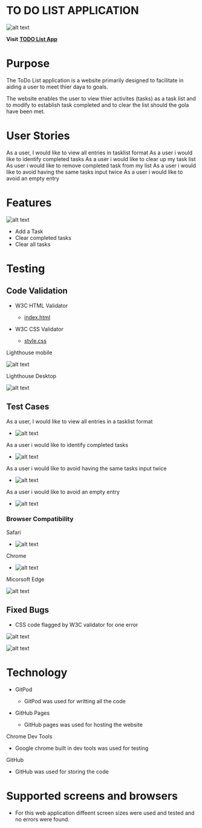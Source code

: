 **TO DO LIST APPLICATION**
========================
![alt text](assets/images/am%20i%20responsive%20.png "amiresponsive")

**Visit** [**TODO List App**](https://8000-greglabo78-projectmiles-p0ioxtmbmni.ws-eu86.gitpod.io/)

# Purpose
The ToDo List application is a website primarily designed to facilitate in 
aiding a user to meet thier daya to goals.

The website enables the user to view thier activites (tasks) as 
a task list and to modify to establish task completed and to clear the list 
should the gola have been met.

# User Stories
As a user, I would like to view all entries in tasklist format
As a user i would like to identify completed tasks
As a user i would like to clear up my task list
As user i would like to remove completed task from my list
As a user i would like to avoid having the same tasks input twice
As a user i would like to avoid an empty entry

# Features
![alt text](assets/images/Features.png "Features")
- Add a Task
- Clear completed tasks
- Clear all tasks

# Testing

## Code Validation
  - W3C HTML Validator
    - [index.html](assets/images/W3C%20html%20validation.png)

- W3C CSS Validator
    - [style.css](assets/images/W3C%20Css%20Validation%20.png)

Lighthouse mobile

![alt text](assets/images/Lighthouse%20mobile.png "Lighthouse mobile")

Lighthouse Desktop

![alt text](assets/images/Lighthouse%20desktop.png "Lighthouse Desktop")


## Test Cases

As a user, I would like to view all entries in a tasklist format

   - ![alt text](assets/images/Testcase4.png "Testcase4")


As a user i would like to identify completed tasks

  - ![alt text](assets/images/Testcase2.png "Testcase2")


As a user i would like to avoid having the same tasks input twice

  - ![alt text](assets/images/Testcase%203.png "Testcase3")


As a user i would like to avoid an empty entry

  - ![alt text](assets/images/Testcase%201.png "Testcase1")


### Browser Compatibility

Safari

- ![alt text](assets/images/Safari%20.png "Safari")

Chrome

- ![alt text](assets/images/Chrome.png "Chrome")


Micorsoft Edge

![alt text](assets/images/Edge%20-%20Test.PNG "Edge")


## Fixed Bugs

- CSS code flagged by W3C validator for one error

![alt text](assets/images/bugs%20for%20W3C%20ccs%20validation.png "bug")


![alt text](assets/images/W3C%20Css%20Validation%20.png "css")


# Technology

- GitPod
    - GitPod was used for writting all the code

- GitHub Pages
    - GitHub pages was used for hosting the website

Chrome Dev Tools
  - Google chrome built in dev tools was used for testing

GitHub
  - GitHub was used for storing the code


# Supported screens and browsers

- For this web application diffeent screen sizes were used and tested and no errors were found.




